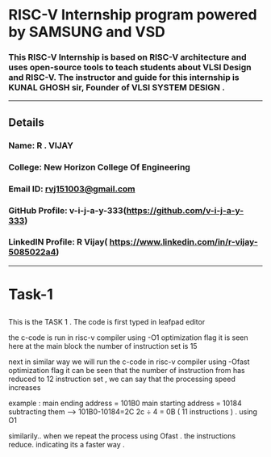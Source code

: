 


# RISC-V Internship program powered by SAMSUNG and VSD

### This RISC-V Internship  is based on RISC-V architecture and uses open-source tools to teach students about VLSI Design and RISC-V. The instructor and guide for this internship is KUNAL GHOSH sir, Founder of VLSI SYSTEM DESIGN .

---

## Details

### Name: R . VIJAY
### College: New Horizon College Of Engineering
### Email ID: rvj151003@gmail.com
### GitHub Profile: v-i-j-a-y-333(https://github.com/v-i-j-a-y-333)
### LinkedIN Profile: R Vijay( https://www.linkedin.com/in/r-vijay-5085022a4)

---

# Task-1



##
This is the TASK 1 .
The code is first typed in leafpad editor

the c-code is run in risc-v compiler using -O1 optimization flag it is seen here at the main block the number of instruction set is 15

next in similar way we will run the c-code in risc-v compiler using -Ofast optimization flag it can be seen that the number of instruction from has reduced to 12 instruction set , we can say that the processing speed increases

example : main ending address = 101B0 
main starting address = 10184 
subtracting them --> 101B0-10184=2C
2c ÷ 4 = 0B ( 11 instructions ) . using O1 


similarily.. when we repeat the process using Ofast . the instructions reduce. indicating its a faster way . 

